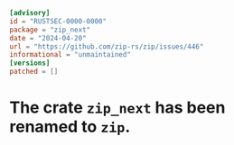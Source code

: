 ```toml
[advisory]
id = "RUSTSEC-0000-0000"
package = "zip_next"
date = "2024-04-20"
url = "https://github.com/zip-rs/zip/issues/446"
informational = "unmaintained"
[versions]
patched = []
```
# The crate `zip_next` has been renamed to `zip`.
